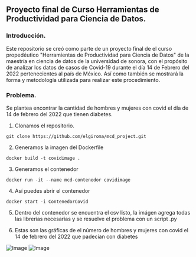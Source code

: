 ##  Proyecto final de Curso Herramientas de Productividad para Ciencia de Datos.

###  Introducción.


Este repositorio se creó como parte de un proyecto final de el curso propedéutico "Herramientas de Productividad para Ciencia de Datos" de la maestría en ciencia de datos de la universidad de sonora, con el propósito de analizar los datos de casos de Covid-19 durante el día 14 de Febrero del 2022 pertenecientes al país de México. Así como también se mostrará la forma y metodología utilizada para realizar este procedimiento.


### Problema.

Se plantea encontrar la cantidad de hombres y mujeres con covid el día de 14 de febrero del 2022 que tienen diabetes.


1. Clonamos el repositorio.
```
git clone https://github.com/elgiroma/mcd_project.git
```

2. Generamos la imagen del Dockerfile
```
docker build -t covidimage .
```

3. Generamos el contenedor
```
docker run -it --name mcd-contenedor covidimage
```

4. Así puedes abrir el contenedor
```
docker start -i ContenedorCovid
```

 5. Dentro del contenedor se encuentra el csv listo, la imágen agrega todas las librerías necesarias y se resuelve el problema con un script .py
 
 6. Estas son las gráficas de el número de hombres y mujeres con covid el 14 de febrero del 2022 que padecían con diabetes



![Image](./documentos/grafica_hombres.png)
![Image](./documentos/grafica_mujeres.png)
